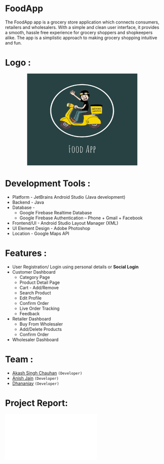 # FoodApp
The FoodApp app is a grocery store application which connects consumers, retailers
and wholesalers. With a simple and clean user interface, it provides a smooth, hassle
free experience for grocery shoppers and shopkeepers alike. The app is a simplistic
approach to making grocery shopping intuitive and fun.
# Logo :
<p align="center">
  <img width="360" height="300" src="https://github.com/cavaliers25/FoodApp-Grocery-System/blob/master/app/src/images/foodapp.png">
</p>

# Development Tools :
* Platform - JetBrains Android Studio (Java development)<br/>
* Backend - Java<br/>
* Database - <br/>
  * Google Firebase Realtime Database
  * Google Firebase Authentication – Phone + Gmail + Facebook
* Frontend/UI - Android Studio Layout Manager (XML)<br/>
* UI Element Design - Adobe Photoshop<br/> 
* Location - Google Maps API<br/>

# Features :
* User Registration/ Login using personal details or **Social Login**
* Customer Dashboard
  * Category Page
  * Product Detail Page
  * Cart - Add/Remove
  * Search Product
  * Edit Profile
  * Confirm Order
  * Live Order Tracking
  * Feedback
* Retailer Dashboard
  * Buy From Wholesaler
  * Add/Delete Products
  * Confirm Order
* Wholesaler Dashboard

# Team :
* [Akash Singh Chauhan](https://github.com/cavaliers25)   `(Developer)` 
* [Anish Jain](https://github.com/anishjain18)   `(Developer)`
* [Dhananjay](https://github.com/dhanan99)   `(Developer)`

# Project Report:
![Report](/app/src/images/project_report.pdf
"Report")
